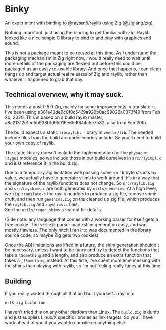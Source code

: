 # Binky
An experiment with binding to @raysan5/raylib using Zig (@ziglang/zig).

Nothing important, just using the binding to get famliar with Zig.
Raylib looked like a nice simple C library to bind to and play with 
graphics and sound. 

This is not a package meant to be reused at this time.  As I 
understand the packaging mechanism in Zig right now, I would really 
need to wait until more details of the packaging are fleshed out before
this could be packaged as an easily re-usable library.  And once that
happens, I can clean things up and target actual real releases of
Zig and raylib, rather than whatever I happened to grab that day.


## Technical overview, why it may suck.

This needs a post 0.5.0 Zig, mainly for some improvements in translate-c.
I've been using e381a42de9c0f0c5439a926b0ac99026a0373f49 from 
Feb 20, 2020.  This is based on a build raylib master, 
a8a21312e1ed5b938b1d95016e65d9f44c5e7b82, also from Feb 20th. 

The build expects a static `libraylib.a` library in `vendor/lib`.  The
needed include files from the build are under vendor/include.  So you'll 
need to build your own copy of raylib.

The static library doesn't include the implementation for the `physac` or
`raygui` modules, so we include those in our build ourselves in `src/rayimpl.c`
and just reference it in the build.zig. 

Due to a temporary Zig limitation with passing some <= 16 byte
structs by value, we actually have to generate shims to work around
this in a way that the signature of the raylib functions does not change.
So `src/raylib.zig` and `src/rayshims.c` are both generated by `utils/genshims`.
At a high level, we `zig translate-c` the raylib headers to produce a
zig file, remove some cruft, and then run `genshims.zig` on the cleaned
up zig file, which produces the `raylib.zig` and `rayshims.c` files.  
See the `utils/regen_shims.sh` script for details.  

(Side note:  any language that comes with a working parser for itself
gets a free cookie. The `std.zig` parser made shim generation easy, 
and was mostly flawless.  The only hitch I ran into was documented
in the library source code, so maybe Zig gets two cookies).

Once the ABI limitations are lifted in a future, the shim generation 
shouldn't be necessary, unless I want to be fancy and try to detect
the functions that take a `*Something` and a length, and also 
produce an extra function that takes a `[]Something` instead. 
At this time, I've spent more time messing with the shims than 
playing with raylib, so I'm not feeling really fancy at this time.

## Building

If you really waded through all that and built yourself a raylib.a:

    erf$ zig build run

I haven't tried this on any other platform than Linux.  The `build.zig`
is dumb and just supplies Linux/X specific libraries as link targets.
So you'll have work ahead of you if you want to compile on anything else.

